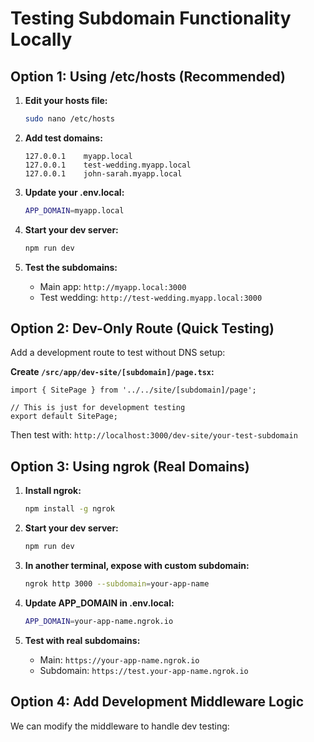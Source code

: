# Testing Subdomain Functionality Locally

## Option 1: Using /etc/hosts (Recommended)

1. **Edit your hosts file:**
   ```bash
   sudo nano /etc/hosts
   ```

2. **Add test domains:**
   ```
   127.0.0.1    myapp.local
   127.0.0.1    test-wedding.myapp.local
   127.0.0.1    john-sarah.myapp.local
   ```

3. **Update your .env.local:**
   ```bash
   APP_DOMAIN=myapp.local
   ```

4. **Start your dev server:**
   ```bash
   npm run dev
   ```

5. **Test the subdomains:**
   - Main app: `http://myapp.local:3000`
   - Test wedding: `http://test-wedding.myapp.local:3000`

## Option 2: Dev-Only Route (Quick Testing)

Add a development route to test without DNS setup:

**Create `/src/app/dev-site/[subdomain]/page.tsx`:**
```tsx
import { SitePage } from '../../site/[subdomain]/page';

// This is just for development testing
export default SitePage;
```

Then test with: `http://localhost:3000/dev-site/your-test-subdomain`

## Option 3: Using ngrok (Real Domains)

1. **Install ngrok:**
   ```bash
   npm install -g ngrok
   ```

2. **Start your dev server:**
   ```bash
   npm run dev
   ```

3. **In another terminal, expose with custom subdomain:**
   ```bash
   ngrok http 3000 --subdomain=your-app-name
   ```

4. **Update APP_DOMAIN in .env.local:**
   ```bash
   APP_DOMAIN=your-app-name.ngrok.io
   ```

5. **Test with real subdomains:**
   - Main: `https://your-app-name.ngrok.io`
   - Subdomain: `https://test.your-app-name.ngrok.io`

## Option 4: Add Development Middleware Logic

We can modify the middleware to handle dev testing: 